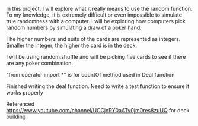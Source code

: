 In this project, I will explore what it really means to use the random function. To my knowledge, it is extremely difficult or even impossible to simulate true randomness with a computer. I will be exploring how computers pick random numbers by simulating a draw of a poker hand.

The higher numbers and suits of the cards are represented as integers. Smaller the integer, the higher the card is in the deck. 

I will be using random.shuffle and will be picking five cards to see if there are any poker combination. 

"from operator import \*" is for countOf method used in Deal function

Finished writing the deal function. Need to write a test function to ensure it works properly

Referenced https://www.youtube.com/channel/UCCjnRY0aATv0jm0res8zuUQ for deck building



